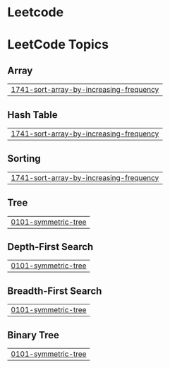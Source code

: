 # Leetcode
<!---LeetCode Topics Start-->
# LeetCode Topics
## Array
|  |
| ------- |
| [1741-sort-array-by-increasing-frequency](https://github.com/VC6378/Leetcode/tree/master/1741-sort-array-by-increasing-frequency) |
## Hash Table
|  |
| ------- |
| [1741-sort-array-by-increasing-frequency](https://github.com/VC6378/Leetcode/tree/master/1741-sort-array-by-increasing-frequency) |
## Sorting
|  |
| ------- |
| [1741-sort-array-by-increasing-frequency](https://github.com/VC6378/Leetcode/tree/master/1741-sort-array-by-increasing-frequency) |
## Tree
|  |
| ------- |
| [0101-symmetric-tree](https://github.com/VC6378/Leetcode/tree/master/0101-symmetric-tree) |
## Depth-First Search
|  |
| ------- |
| [0101-symmetric-tree](https://github.com/VC6378/Leetcode/tree/master/0101-symmetric-tree) |
## Breadth-First Search
|  |
| ------- |
| [0101-symmetric-tree](https://github.com/VC6378/Leetcode/tree/master/0101-symmetric-tree) |
## Binary Tree
|  |
| ------- |
| [0101-symmetric-tree](https://github.com/VC6378/Leetcode/tree/master/0101-symmetric-tree) |
<!---LeetCode Topics End-->